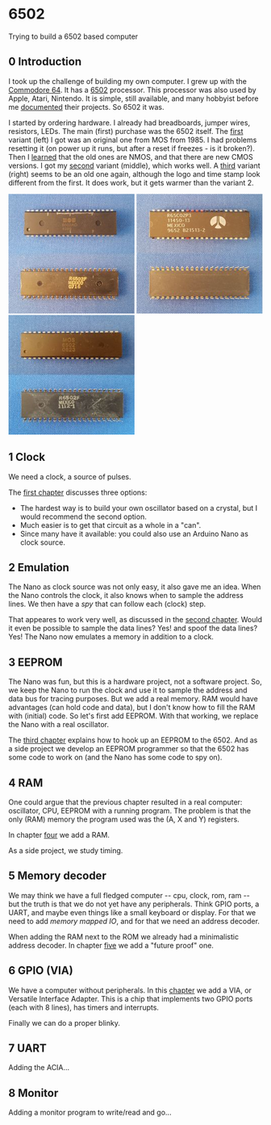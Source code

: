 # 6502
Trying to build a 6502 based computer

## 0 Introduction
I took up the challenge of building my own computer. I grew up with the [Commodore 64](https://en.wikipedia.org/wiki/Commodore_64).
It has a [6502](https://en.wikipedia.org/wiki/MOS_Technology_6502) processor. This processor was also used by Apple, Atari, Nintendo. 
It is simple, still available, and many hobbyist before me [documented](http://6502.org/) their projects. So 6502 it was.

I started by ordering hardware. I already had breadboards, jumper wires, resistors, LEDs. The main (first) purchase was the 6502 itself.
The [first](https://www.aliexpress.com/item/32929325067.html) variant (left) I got was an original one from MOS from 1985. 
I had problems resetting it (on power up it runs, but after a reset if freezes - is it broken?). 
Then I [learned](http://wilsonminesco.com/NMOS-CMOSdif/) that the old ones are NMOS, and that there are new CMOS versions. 
I got my [second](https://www.aliexpress.com/item/32990938828.html) variant (middle), which works well. 
A [third](https://www.aliexpress.com/item/32841499879.html) variant (right) seems to be an old one again, 
although the logo and time stamp look different from the first. It does work, but it gets warmer than the variant 2.

[![6502 variant 1](6502-1s.jpg)](6502-1.png) [![6502 variant 2](6502-2s.jpg)](6502-2.png) [![6502 variant 3](6502-3s.jpg)](6502-3.png)

## 1 Clock
We need a clock, a source of pulses. 

The [first chapter](1clock/README.md) discusses three options:
 - The hardest way is to build your own oscillator based on a crystal, but I would recommend the second option.
 - Much easier is to get that circuit as a whole in a "can".
 - Since many have it available: you could also use an Arduino Nano as clock source.

## 2 Emulation
The Nano as clock source was not only easy, it also gave me an idea.
When the Nano controls the clock, it also knows when to sample the address lines. 
We then have a _spy_ that can follow each (clock) step.

That appeares to work very well, as discussed in the [second chapter](2emulation/README.md).
Would it even be possible to sample the data lines? Yes! and spoof the data lines? Yes!
The Nano now emulates a memory in addition to a clock.

## 3 EEPROM
The Nano was fun, but this is a hardware project, not a software project.
So, we keep the Nano to run the clock and use it to sample the address and data bus for tracing purposes.
But we add a real memory.
RAM would have advantages (can hold code and data), but I don't know how to fill the RAM with (initial) code.
So let's first add EEPROM. With that working, we replace the Nano with a real oscillator.

The [third chapter](3eeprom/README.md) explains how to hook up an EEPROM to the 6502. 
And as a side project we develop an EEPROM programmer so that the 6502 has some code to work on
(and the Nano has some code to spy on).


## 4 RAM
One could argue that the previous chapter resulted in a real computer: oscillator, CPU, EEPROM with a running program.
The problem is that the only (RAM) memory the program used was the (A, X and Y) registers.

In chapter [four](4ram/README.md) we add a RAM.

As a side project, we study timing.


## 5 Memory decoder
We may think we have a full fledged computer -- cpu, clock, rom, ram -- but the truth is that we do not yet have 
any peripherals. Think GPIO ports, a UART, and maybe even things like a small keyboard or display. For that we need
to add _memory mapped IO_, and for that we need an address decoder.  

When adding the RAM next to the ROM we already had a minimalistic address decoder.
In chapter [five](5decoder/README.md) we add a "future proof" one.


## 6 GPIO (VIA)
We have a computer without peripherals. In this [chapter](5gpio/README.md) we add a VIA, or Versatile Interface Adapter.
This is a chip that implements two GPIO ports (each with 8 lines), has timers and interrupts.

Finally we can do a proper blinky.

## 7 UART

Adding the ACIA...

## 8 Monitor

Adding a monitor program to write/read and go...

